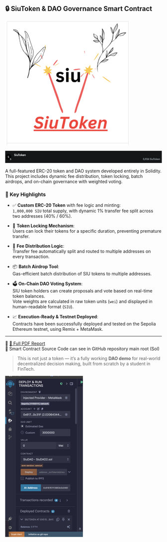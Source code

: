 ## 🔒 SiuToken & DAO Governance Smart Contract

<img src="./SiuToken.png" alt="SiuToken" width="400"/>

![SiuToken1](SiuToken1.png)

A full-featured ERC-20 token and DAO system developed entirely in Solidity.  
This project includes dynamic fee distribution, token locking, batch airdrops, and on-chain governance with weighted voting.

### 🚀 Key Highlights

- ✅ **Custom ERC-20 Token** with fee logic and minting:  
  `1,000,000 SIU` total supply, with dynamic 1% transfer fee split across two addresses (40% / 60%).

- 🔐 **Token Locking Mechanism**:  
  Users can lock their tokens for a specific duration, preventing premature transfer.

- 🎯 **Fee Distribution Logic**:  
  Transfer fee automatically split and routed to multiple addresses on every transaction.

- 📦 **Batch Airdrop Tool**:  
  Gas-efficient batch distribution of SIU tokens to multiple addresses.

- 🗳️ **On-Chain DAO Voting System**:  
  SIU token holders can create proposals and vote based on real-time token balances.  
  Vote weights are calculated in raw token units (`wei`) and displayed in human-readable format (`SIU`).

- 📈 **Execution-Ready & Testnet Deployed**:  
  Contracts have been successfully deployed and tested on the Sepolia Ethereum testnet, using Remix + MetaMask.

---

📄 [📂 Full PDF Report](https://drive.google.com/file/d/1ZEI7BnvRLfd9WSh-Igyba2ojisQhTBeQ/view?usp=sharing)  
🔗 Smart Contract Source Code can see in GitHub repository main root (Sol)

> This is not just a token — it’s a fully working **DAO demo** for real-world decentralized decision making, built from scratch by a student in FinTech.

<img src="./deploy.png" alt="deploy" width="250"/>

